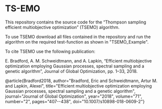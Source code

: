 # TS-EMO
This repository contains the source code for the “Thompson sampling efficient multiobjective optimization” (TSEMO) algorithm. 

To use TSEMO download all files contained in the repository and run the algorithm on the required test-function as shown in "TSEMO_Example".

To cite TSEMO use the following publication:

E. Bradford, A. M. Schweidtmann, and A. Lapkin, “Efficient multiobjective
optimization employing Gaussian processes, spectral sampling
and a genetic algorithm”, Journal of Global Optimization, pp. 1–33,
2018.

@article{Bradford2018,
author="Bradford, Eric
and Schweidtmann, Artur M.
and Lapkin, Alexei",
title="Efficient multiobjective optimization employing Gaussian processes, spectral sampling and a genetic algorithm",
journal="Journal of Global Optimization",
year="2018",
volume="71",
number="2",
pages="407--438",
doi="10.1007/s10898-018-0609-2"}
